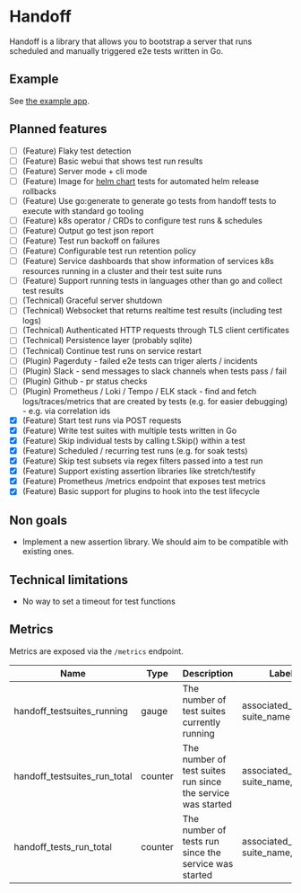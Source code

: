 # Handoff

Handoff is a library that allows you to bootstrap a server that runs scheduled and manually triggered e2e tests written in Go.

## Example

See [the example app](./cmd/example/main.go).

## Planned features

- [ ] (Feature) Flaky test detection
- [ ] (Feature) Basic webui that shows test run results
- [ ] (Feature) Server mode + cli mode
- [ ] (Feature) Image for [helm chart](https://helm.sh/docs/topics/chart_tests/) tests for automated helm release rollbacks
- [ ] (Feature) Use go:generate to generate go tests from handoff tests to execute with standard go tooling
- [ ] (Feature) k8s operator / CRDs to configure test runs & schedules
- [ ] (Feature) Output go test json report
- [ ] (Feature) Test run backoff on failures
- [ ] (Feature) Configurable test run retention policy
- [ ] (Feature) Service dashboards that show information of services k8s resources running in a cluster and their test suite runs
- [ ] (Feature) Support running tests in languages other than go and collect test results
- [ ] (Technical) Graceful server shutdown
- [ ] (Technical) Websocket that returns realtime test results (including test logs)
- [ ] (Technical) Authenticated HTTP requests through TLS client certificates
- [ ] (Technical) Persistence layer (probably sqlite)
- [ ] (Technical) Continue test runs on service restart
- [ ] (Plugin) Pagerduty - failed e2e tests can triger alerts / incidents
- [ ] (Plugin) Slack - send messages to slack channels when tests pass / fail
- [ ] (Plugin) Github - pr status checks
- [ ] (Plugin) Prometheus / Loki / Tempo / ELK stack - find and fetch logs/traces/metrics that are created by tests (e.g. for easier debugging) - e.g. via correlation ids
- [x] (Feature) Start test runs via POST requests
- [x] (Feature) Write test suites with multiple tests written in Go
- [x] (Feature) Skip individual tests by calling t.Skip() within a test
- [x] (Feature) Scheduled / recurring test runs (e.g. for soak tests)
- [x] (Feature) Skip test subsets via regex filters passed into a test run
- [x] (Feature) Support existing assertion libraries like stretch/testify
- [x] (Feature) Prometheus /metrics endpoint that exposes test metrics
- [x] (Feature) Basic support for plugins to hook into the test lifecycle

## Non goals

- Implement a new assertion library. We should aim to be compatible with existing ones.

## Technical limitations

- No way to set a timeout for test functions

## Metrics

Metrics are exposed via the `/metrics` endpoint.

| Name                         | Type    | Description                                                 | Labels                                 |
| ---------------------------- | ------- | ----------------------------------------------------------- | -------------------------------------- |
| handoff_testsuites_running   | gauge   | The number of test suites currently running                 | associated_service, suite_name         |
| handoff_testsuites_run_total | counter | The number of test suites run since the service was started | associated_service, suite_name, result |
| handoff_tests_run_total      | counter | The number of tests run since the service was started       | associated_service, suite_name, result |

